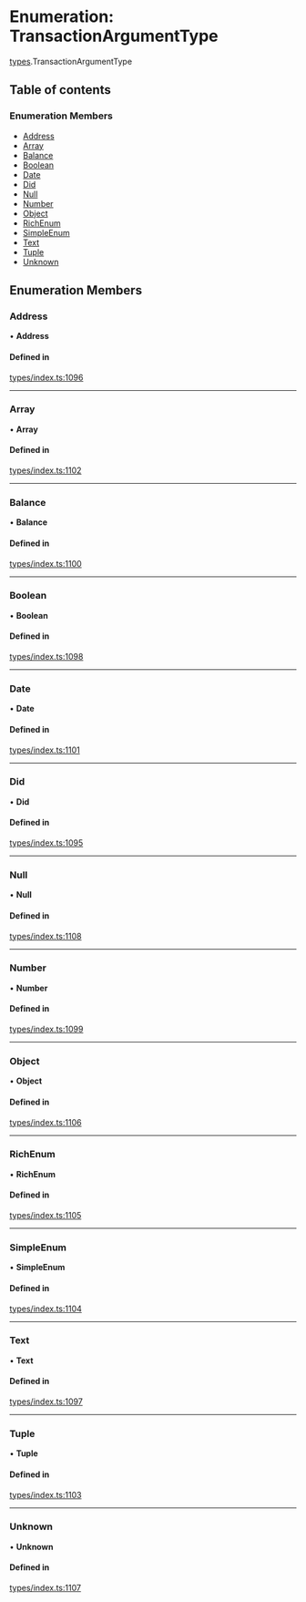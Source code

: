 # Enumeration: TransactionArgumentType

[types](../wiki/types).TransactionArgumentType

## Table of contents

### Enumeration Members

- [Address](../wiki/types.TransactionArgumentType#address)
- [Array](../wiki/types.TransactionArgumentType#array)
- [Balance](../wiki/types.TransactionArgumentType#balance)
- [Boolean](../wiki/types.TransactionArgumentType#boolean)
- [Date](../wiki/types.TransactionArgumentType#date)
- [Did](../wiki/types.TransactionArgumentType#did)
- [Null](../wiki/types.TransactionArgumentType#null)
- [Number](../wiki/types.TransactionArgumentType#number)
- [Object](../wiki/types.TransactionArgumentType#object)
- [RichEnum](../wiki/types.TransactionArgumentType#richenum)
- [SimpleEnum](../wiki/types.TransactionArgumentType#simpleenum)
- [Text](../wiki/types.TransactionArgumentType#text)
- [Tuple](../wiki/types.TransactionArgumentType#tuple)
- [Unknown](../wiki/types.TransactionArgumentType#unknown)

## Enumeration Members

### Address

• **Address**

#### Defined in

[types/index.ts:1096](https://github.com/PolymathNetwork/polymesh-sdk/blob/299ce247/src/types/index.ts#L1096)

___

### Array

• **Array**

#### Defined in

[types/index.ts:1102](https://github.com/PolymathNetwork/polymesh-sdk/blob/299ce247/src/types/index.ts#L1102)

___

### Balance

• **Balance**

#### Defined in

[types/index.ts:1100](https://github.com/PolymathNetwork/polymesh-sdk/blob/299ce247/src/types/index.ts#L1100)

___

### Boolean

• **Boolean**

#### Defined in

[types/index.ts:1098](https://github.com/PolymathNetwork/polymesh-sdk/blob/299ce247/src/types/index.ts#L1098)

___

### Date

• **Date**

#### Defined in

[types/index.ts:1101](https://github.com/PolymathNetwork/polymesh-sdk/blob/299ce247/src/types/index.ts#L1101)

___

### Did

• **Did**

#### Defined in

[types/index.ts:1095](https://github.com/PolymathNetwork/polymesh-sdk/blob/299ce247/src/types/index.ts#L1095)

___

### Null

• **Null**

#### Defined in

[types/index.ts:1108](https://github.com/PolymathNetwork/polymesh-sdk/blob/299ce247/src/types/index.ts#L1108)

___

### Number

• **Number**

#### Defined in

[types/index.ts:1099](https://github.com/PolymathNetwork/polymesh-sdk/blob/299ce247/src/types/index.ts#L1099)

___

### Object

• **Object**

#### Defined in

[types/index.ts:1106](https://github.com/PolymathNetwork/polymesh-sdk/blob/299ce247/src/types/index.ts#L1106)

___

### RichEnum

• **RichEnum**

#### Defined in

[types/index.ts:1105](https://github.com/PolymathNetwork/polymesh-sdk/blob/299ce247/src/types/index.ts#L1105)

___

### SimpleEnum

• **SimpleEnum**

#### Defined in

[types/index.ts:1104](https://github.com/PolymathNetwork/polymesh-sdk/blob/299ce247/src/types/index.ts#L1104)

___

### Text

• **Text**

#### Defined in

[types/index.ts:1097](https://github.com/PolymathNetwork/polymesh-sdk/blob/299ce247/src/types/index.ts#L1097)

___

### Tuple

• **Tuple**

#### Defined in

[types/index.ts:1103](https://github.com/PolymathNetwork/polymesh-sdk/blob/299ce247/src/types/index.ts#L1103)

___

### Unknown

• **Unknown**

#### Defined in

[types/index.ts:1107](https://github.com/PolymathNetwork/polymesh-sdk/blob/299ce247/src/types/index.ts#L1107)

